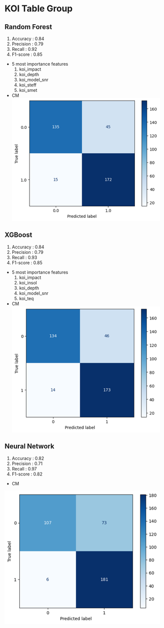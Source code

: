 # **KOI Table Group**
## **Random Forest**
1. Accuracy : 0.84
2. Precision : 0.79
3. Recall : 0.92
4. F1-score : 0.85
- 5 most importance features
    1. koi_impact
    2. koi_depth
    3. koi_model_snr
    4. koi_steff
    5. koi_smet
- CM
![CM](./Img/KOI_rf_cm.png)

## **XGBoost**
1. Accuracy : 0.84
2. Precision : 0.79
3. Recall : 0.93
4. F1-score : 0.85
- 5 most importance features
    1. koi_impact
    2. koi_insol
    3. koi_depth
    4. koi_model_snr
    5. koi_teq
- CM
![CM](./Img/KOI_xgb_cm.png)

## **Neural Network**
1. Accuracy : 0.82
2. Precision : 0.71
3. Recall : 0.97
4. F1-score : 0.82
- CM

![CM](./Img/KOI_nn_cm.png)